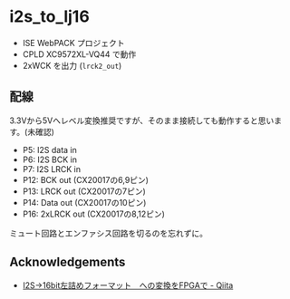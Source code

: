 # i2s_to_lj16

* ISE WebPACK プロジェクト
* CPLD XC9572XL-VQ44 で動作
* 2xWCK を出力 (`lrck2_out`)

## 配線

3.3Vから5Vへレベル変換推奨ですが、そのまま接続しても動作すると思います。(未確認)

* P5: I2S data in
* P6: I2S BCK in
* P7: I2S LRCK in
* P12: BCK out (CX20017の6,9ピン)
* P13: LRCK out (CX20017の7ピン)
* P14: Data out (CX20017の10ピン)
* P16: 2xLRCK out (CX20017の8,12ピン)

ミュート回路とエンファシス回路を切るのを忘れずに。

## Acknowledgements

* [I2S→16bit左詰めフォーマット　への変換をFPGAで - Qiita](https://qiita.com/torinomiya/items/701b65c82e598f1d54b0)
